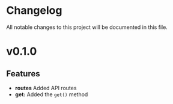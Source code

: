 # Changelog
All notable changes to this project will be documented in this file.

# v0.1.0

## Features

- **routes** Added API routes 
- **get:** Added the `get()` method